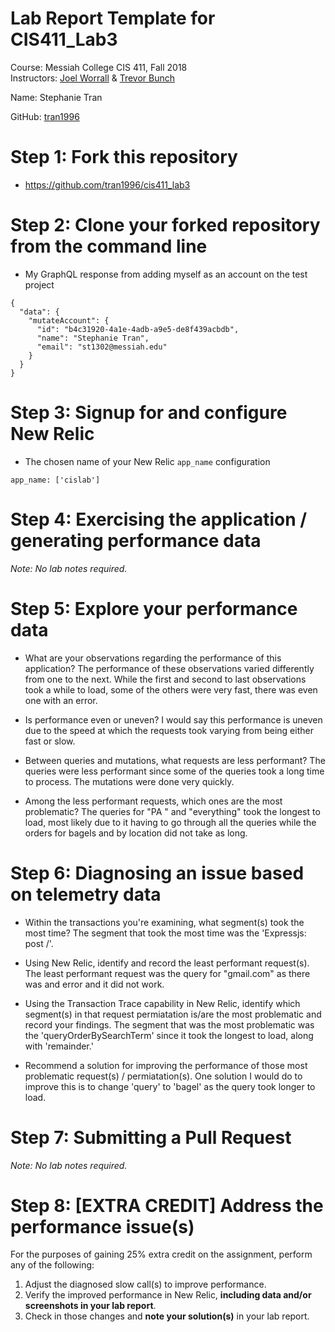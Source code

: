 # Lab Report Template for CIS411_Lab3
Course: Messiah College CIS 411, Fall 2018<br/>
Instructors: [Joel Worrall](https://github.com/tangollama) & [Trevor Bunch](https://github.com/trevordbunch)<br/>

Name: Stephanie Tran<br/>

GitHub: [tran1996](https://github.com/tran1996)<br/>

# Step 1: Fork this repository
- https://github.com/tran1996/cis411_lab3

# Step 2: Clone your forked repository from the command line
- My GraphQL response from adding myself as an account on the test project
```
{
  "data": {
    "mutateAccount": {
      "id": "b4c31920-4a1e-4adb-a9e5-de8f439acbdb",
      "name": "Stephanie Tran",
      "email": "st1302@messiah.edu"
    }
  }
}
```

# Step 3: Signup for and configure New Relic
- The chosen name of your New Relic ```app_name``` configuration
```
app_name: ['cislab']
```

# Step 4: Exercising the application / generating performance data

_Note: No lab notes required._

# Step 5: Explore your performance data
* What are your observations regarding the performance of this application? 
    The performance of these observations varied differently from one to the next. While the first and second to last observations took a while to load, some of the others were very fast, there was even one with an error. 

* Is performance even or uneven? 
  I would say this performance is uneven due to the speed at which the requests took varying from being either fast or slow. 

* Between queries and mutations, what requests are less performant? 
  The queries were less performant since some of the queries took a long time to process. The mutations were done very quickly. 

* Among the less performant requests, which ones are the most problematic?
  The queries for "PA " and "everything" took the longest to load, most likely due to it having to go through all the queries while the orders for bagels and by location did not take as long.

# Step 6: Diagnosing an issue based on telemetry data
* Within the transactions you're examining, what segment(s) took the most time?
  The segment that took the most time was the 'Expressjs: post /'.

* Using New Relic, identify and record the least performant request(s).
  The least performant request was the query for "gmail.com" as there was and error and it did not work.

* Using the Transaction Trace capability in New Relic, identify which segment(s) in that request permiatation is/are the most problematic and record your findings.
  The segment that was the most problematic was the 'queryOrderBySearchTerm' since it took the longest to load, along with 'remainder.'

* Recommend a solution for improving the performance of those most problematic request(s) / permiatation(s).
  One solution I would do to improve this is to change 'query' to 'bagel' as the query took longer to load.

# Step 7: Submitting a Pull Request
_Note: No lab notes required._

# Step 8: [EXTRA CREDIT] Address the performance issue(s)
For the purposes of gaining 25% extra credit on the assignment, perform any of the following:
1. Adjust the diagnosed slow call(s) to improve performance. 
2. Verify the improved performance in New Relic, **including data and/or screenshots in your lab report**.
2. Check in those changes and **note your solution(s)** in your lab report.